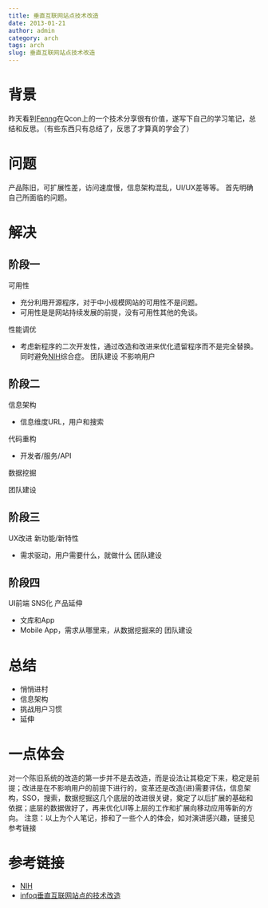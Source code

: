 ```yaml
---
title: 垂直互联网站点技术改造
date: 2013-01-21
author: admin
category: arch
tags: arch
slug: 垂直互联网站点技术改造
---
```


背景
====

昨天看到[Fenng](http://dbanotes.net/)在Qcon上的一个技术分享很有价值，遂写下自己的学习笔记，总结和反思。（有些东西只有总结了，反思了才算真的学会了）

问题
====

产品陈旧，可扩展性差，访问速度慢，信息架构混乱，UI/UX差等等。
首先明确自己所面临的问题。

解决
====

阶段一
------

可用性

-   充分利用开源程序，对于中小规模网站的可用性不是问题。
-   可用性是是网站持续发展的前提，没有可用性其他的免谈。

性能调优

-   考虑新程序的二次开发性，通过改造和改进来优化遗留程序而不是完全替换。同时避免[NIH](http://en.wikipedia.org/wiki/Not_invented_here)综合症。
    团队建设 不影响用户

阶段二
------

信息架构

-   信息维度URL，用户和搜索

代码重构

-   开发者/服务/API

数据挖掘

团队建设

阶段三
------

UX改进 新功能/新特性

-   需求驱动，用户需要什么，就做什么 团队建设

阶段四
------

UI前端 SNS化 产品延伸

-   文库和App
-   Mobile App，需求从哪里来，从数据挖掘来的 团队建设

总结
====

-   悄悄进村
-   信息架构
-   挑战用户习惯
-   延伸

一点体会
========

对一个陈旧系统的改造的第一步并不是去改造，而是设法让其稳定下来，稳定是前提；改进是在不影响用户的前提下进行的，变革还是改造(进)需要评估，信息架构，SSO，搜索，数据挖掘这几个底层的改进很关键，奠定了以后扩展的基础和依据；底层的数据做好了，再来优化UI等上层的工作和扩展向移动应用等新的方向。
注意：以上为个人笔记，掺和了一些个人的体会，如对演讲感兴趣，链接见参考链接

参考链接
========

-   [NIH](http://en.wikipedia.org/wiki/Not_invented_here)
-   [infoq垂直互联网站点的技术改造](http://www.infoq.com/cn/presentations/Vertical-Internet-reform)

